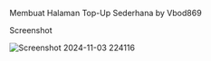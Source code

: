 Membuat Halaman Top-Up Sederhana by Vbod869

Screenshot


![Screenshot 2024-11-03 224116](https://github.com/user-attachments/assets/f0d070cf-abce-45c0-abd6-6cdc35028379)
